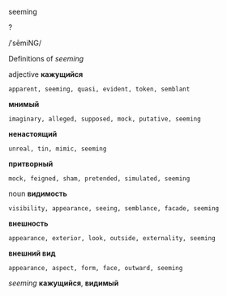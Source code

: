 seeming

?

/ˈsēmiNG/

Definitions of _seeming_

adjective
**кажущийся**

    apparent, seeming, quasi, evident, token, semblant
**мнимый**

    imaginary, alleged, supposed, mock, putative, seeming
**ненастоящий**

    unreal, tin, mimic, seeming
**притворный**

    mock, feigned, sham, pretended, simulated, seeming

noun
**видимость**

    visibility, appearance, seeing, semblance, facade, seeming
**внешность**

    appearance, exterior, look, outside, externality, seeming
**внешний вид**

    appearance, aspect, form, face, outward, seeming

_seeming_
**кажущийся**, **видимый**